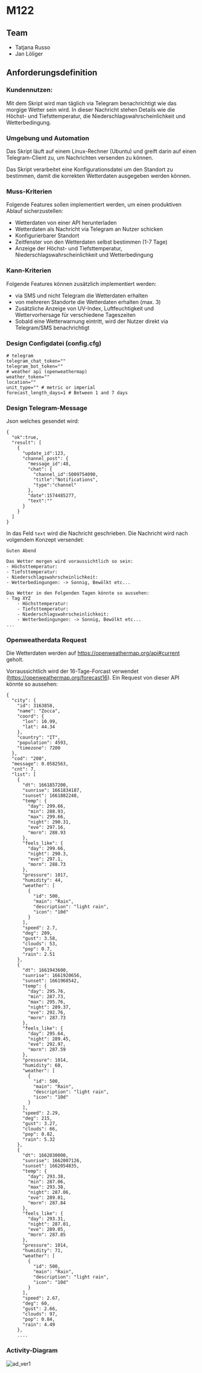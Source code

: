 # M122

## Team
- Tatjana Russo
- Jan Löliger

## Anforderungsdefinition

### Kundennutzen:

Mit dem Skript wird man täglich via Telegram benachrichtigt wie das morgige Wetter sein wird. In dieser Nachricht stehen Details wie die Höchst- und Tiefsttemperatur, die Niederschlagswahrscheinlichkeit und Wetterbedingung.

### Umgebung und Automation

Das Skript läuft auf einem Linux-Rechner (Ubuntu) und greift darin auf einen Telegram-Client zu, um Nachrichten versenden zu können.

Das Skript verarbeitet eine Konfigurationsdatei um den Standort zu bestimmen, damit die korrekten Wetterdaten ausgegeben werden können.

### Muss-Kriterien

Folgende Features sollen implementiert werden, um einen produktiven Ablauf sicherzustellen: 


- Wetterdaten von einer API herunterladen
- Wetterdaten als Nachricht via Telegram an Nutzer schicken
- Konfigurierbarer Standort
- Zeitfenster von den Wetterdaten selbst bestimmen (1-7 Tage)
- Anzeige der Höchst- und Tiefsttemperatur, Niederschlagswahrscheinlichkeit und Wetterbedingung

### Kann-Kriterien

Folgende Features können zusätzlich implementiert werden: 

- via SMS und nicht Telegram die Wetterdaten erhalten
- von mehreren Standorte die Wetterdaten erhalten (max. 3)
- Zusätzliche Anzeige von UV-Index, Luftfeuchtigkeit und Wettervorhersage für verschiedene Tageszeiten
- Sobald eine Wetterwarnung eintritt, wird der Nutzer direkt via Telegram/SMS benachrichtigt

### Design Configdatei (config.cfg)
```
# telegram 
telegram_chat_token=""
telegram_bot_token=""
# weather api (openweathermap)
weather_token=""
location=""
unit_type="" # metric or imperial
forecast_length_days=1 # Between 1 and 7 days
```
### Design Telegram-Message

Json welches gesendet wird:
```
{
  "ok":true,
  "result": [
    {
      "update_id":123,
      "channel_post": {
        "message_id":48,
        "chat": {
          "channel_id":5009754090,
          "title":"Notifications",
          "type":"channel"
        },
        "date":1574485277,
        "text":""
      }
    }
  ]
}
```

In das Feld ```text``` wird die Nachricht geschrieben. Die Nachricht wird nach volgendem Konzept versendet:
```
Guten Abend

Das Wetter morgen wird voraussichtlich so sein:
- Höchsttemperatur: 
- Tiefsttemperatur: 
- Niederschlagswahrscheinlichkeit: 
- Wetterbedingungen: -> Sonnig, Bewölkt etc...

Das Wetter in den Folgenden Tagen könnte so aussehen:
- Tag XYZ
    - Höchsttemperatur: 
    - Tiefsttemperatur: 
    - Niederschlagswahrscheinlichkeit: 
    - Wetterbedingungen: -> Sonnig, Bewölkt etc...
...
```

### Openweatherdata Request

Die Wetterdaten werden auf https://openweathermap.org/api#current geholt.

Vorraussichtlich wird der 16-Tage-Forcast verwendet (https://openweathermap.org/forecast16). Ein Request von dieser API könnte so aussehen:
```
{
  "city": {
    "id": 3163858,
    "name": "Zocca",
    "coord": {
      "lon": 10.99,
      "lat": 44.34
    },
    "country": "IT",
    "population": 4593,
    "timezone": 7200
  },
  "cod": "200",
  "message": 0.0582563,
  "cnt": 7,
  "list": [
    {
      "dt": 1661857200,
      "sunrise": 1661834187,
      "sunset": 1661882248,
      "temp": {
        "day": 299.66,
        "min": 288.93,
        "max": 299.66,
        "night": 290.31,
        "eve": 297.16,
        "morn": 288.93
      },
      "feels_like": {
        "day": 299.66,
        "night": 290.3,
        "eve": 297.1,
        "morn": 288.73
      },
      "pressure": 1017,
      "humidity": 44,
      "weather": [
        {
          "id": 500,
          "main": "Rain",
          "description": "light rain",
          "icon": "10d"
        }
      ],
      "speed": 2.7,
      "deg": 209,
      "gust": 3.58,
      "clouds": 53,
      "pop": 0.7,
      "rain": 2.51
    },
    {
      "dt": 1661943600,
      "sunrise": 1661920656,
      "sunset": 1661968542,
      "temp": {
        "day": 295.76,
        "min": 287.73,
        "max": 295.76,
        "night": 289.37,
        "eve": 292.76,
        "morn": 287.73
      },
      "feels_like": {
        "day": 295.64,
        "night": 289.45,
        "eve": 292.97,
        "morn": 287.59
      },
      "pressure": 1014,
      "humidity": 60,
      "weather": [
        {
          "id": 500,
          "main": "Rain",
          "description": "light rain",
          "icon": "10d"
        }
      ],
      "speed": 2.29,
      "deg": 215,
      "gust": 3.27,
      "clouds": 66,
      "pop": 0.82,
      "rain": 5.32
    },
    {
      "dt": 1662030000,
      "sunrise": 1662007126,
      "sunset": 1662054835,
      "temp": {
        "day": 293.38,
        "min": 287.06,
        "max": 293.38,
        "night": 287.06,
        "eve": 289.01,
        "morn": 287.84
      },
      "feels_like": {
        "day": 293.31,
        "night": 287.01,
        "eve": 289.05,
        "morn": 287.85
      },
      "pressure": 1014,
      "humidity": 71,
      "weather": [
        {
          "id": 500,
          "main": "Rain",
          "description": "light rain",
          "icon": "10d"
        }
      ],
      "speed": 2.67,
      "deg": 60,
      "gust": 2.66,
      "clouds": 97,
      "pop": 0.84,
      "rain": 4.49
    },
    ....
```
### Activity-Diagram
![ad_ver1](https://github.com/janloeliger/m122/assets/90830948/126c385c-5729-458d-9161-c18eeca06b38)
